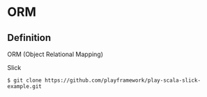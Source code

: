 # ORM 

## Definition

ORM (Object Relational Mapping)

Slick

```
$ git clone https://github.com/playframework/play-scala-slick-example.git
```
